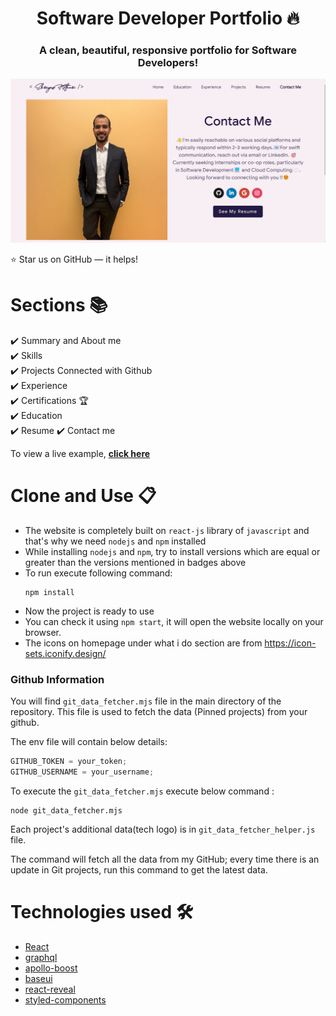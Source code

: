 <h1 align="center"> Software Developer Portfolio 🔥 </h1> 
<h3 align="center"> A clean, beautiful, responsive portfolio for Software Developers! </h3>

<p align="center">
  

<p align="center"> 
    <a href="link(https://spkothari0.github.io/Shreyas-Portfolio/#/)" target="_blank">
    <img src="images/demo.png"></img>
  </a>
</p>

:star: Star us on GitHub — it helps!

# Sections 📚

✔️ Summary and About me\
✔️ Skills \
✔️ Projects Connected with Github\
✔️ Experience\
✔️ Certifications 🏆\
✔️ Education\
✔️ Resume
✔️ Contact me

To view a live example, **[click here](https://spkothari0.github.io/Shreyas-Portfolio)**

# Clone and Use 📋

- The website is completely built on `react-js` library of `javascript` and that's why we need `nodejs` and `npm` installed
- While installing `nodejs` and `npm`, try to install versions which are equal or greater than the versions mentioned in badges above
- To run execute following command:
  ```node
  npm install
  ```
- Now the project is ready to use
- You can check it using `npm start`, it will open the website locally on your browser.
- The icons on homepage under what i do section are from https://icon-sets.iconify.design/

### Github Information

You will find `git_data_fetcher.mjs` file in the main directory of the repository. This file is used to fetch the data (Pinned projects) from your github.

The env file will contain below details:
```javascript
GITHUB_TOKEN = your_token;
GITHUB_USERNAME = your_username;
```

To execute the `git_data_fetcher.mjs` execute below command :
```node
node git_data_fetcher.mjs
```
Each project's additional data(tech logo) is in `git_data_fetcher_helper.js` file.

The command will fetch all the data from my GitHub; every time there is an update in Git projects, run this command to get the latest data.

# Technologies used 🛠️

- [React](https://reactjs.org/)
- [graphql](https://graphql.org/)
- [apollo-boost](https://www.apollographql.com/docs/react/get-started/)
- [baseui](https://github.com/uber/baseweb)
- [react-reveal](https://www.react-reveal.com/)
- [styled-components](https://styled-components.com/)

